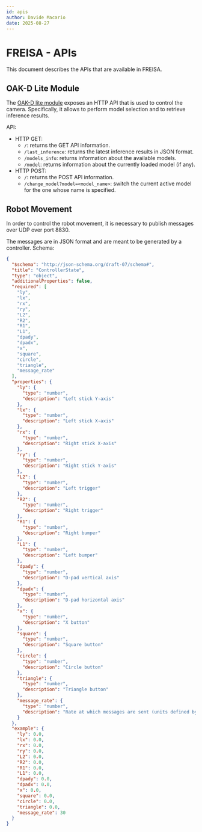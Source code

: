 ```yaml
---
id: apis
author: Davide Macario
date: 2025-08-27
---
```


# FREISA - APIs

This document describes the APIs that are available in FREISA.

## OAK-D Lite Module

The [OAK-D lite module](../code/oak-d-lite-module/) exposes an HTTP API that is used to control the camera.
Specifically, it allows to perform model selection and to retrieve inference results.

API:

- HTTP GET:
  - `/`: returns the GET API information.
  - `/last_inference`: returns the latest inference results in JSON format.
  - `/models_info`: returns information about the available models.
  - `/model`: returns information about the currently loaded model (if any).
- HTTP POST:
  - `/`: returns the POST API information.
  - `/change_model?model=<model_name>`: switch the current active model for the one whose name is specified.

## Robot Movement

In order to control the robot movement, it is necessary to publish messages over UDP over port 8830.

The messages are in JSON format and are meant to be generated by a controller.
Schema:

```json
{
  "$schema": "http://json-schema.org/draft-07/schema#",
  "title": "ControllerState",
  "type": "object",
  "additionalProperties": false,
  "required": [
    "ly",
    "lx",
    "rx",
    "ry",
    "L2",
    "R2",
    "R1",
    "L1",
    "dpady",
    "dpadx",
    "x",
    "square",
    "circle",
    "triangle",
    "message_rate"
  ],
  "properties": {
    "ly": {
      "type": "number",
      "description": "Left stick Y‑axis"
    },
    "lx": {
      "type": "number",
      "description": "Left stick X‑axis"
    },
    "rx": {
      "type": "number",
      "description": "Right stick X‑axis"
    },
    "ry": {
      "type": "number",
      "description": "Right stick Y‑axis"
    },
    "L2": {
      "type": "number",
      "description": "Left trigger"
    },
    "R2": {
      "type": "number",
      "description": "Right trigger"
    },
    "R1": {
      "type": "number",
      "description": "Right bumper"
    },
    "L1": {
      "type": "number",
      "description": "Left bumper"
    },
    "dpady": {
      "type": "number",
      "description": "D‑pad vertical axis"
    },
    "dpadx": {
      "type": "number",
      "description": "D‑pad horizontal axis"
    },
    "x": {
      "type": "number",
      "description": "X button"
    },
    "square": {
      "type": "number",
      "description": "Square button"
    },
    "circle": {
      "type": "number",
      "description": "Circle button"
    },
    "triangle": {
      "type": "number",
      "description": "Triangle button"
    },
    "message_rate": {
      "type": "number",
      "description": "Rate at which messages are sent (units defined by your application)"
    }
  },
  "example": {
    "ly": 0.0,
    "lx": 0.0,
    "rx": 0.0,
    "ry": 0.0,
    "L2": 0.0,
    "R2": 0.0,
    "R1": 0.0,
    "L1": 0.0,
    "dpady": 0.0,
    "dpadx": 0.0,
    "x": 0.0,
    "square": 0.0,
    "circle": 0.0,
    "triangle": 0.0,
    "message_rate": 30
  }
}
```
